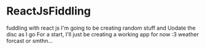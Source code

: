 # ReactJsFiddling
fuddling with react js
I'm going to be creating random stuff and Uodate the disc as I go
For a start, I'll just be creating a working app for now :3
weather forcast or smthn...
